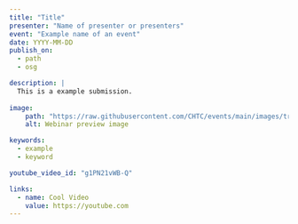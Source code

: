 ```yaml
---
title: "Title"
presenter: "Name of presenter or presenters"
event: "Example name of an event"
date: YYYY-MM-DD
publish_on:
  - path
  - osg

description: |
  This is a example submission.
  
image:
    path: "https://raw.githubusercontent.com/CHTC/events/main/images/trust-webinar-preview.png"
    alt: Webinar preview image

keywords:
  - example
  - keyword

youtube_video_id: "g1PN21vWB-Q"

links:
  - name: Cool Video
    value: https://youtube.com
---
```

